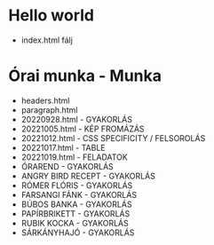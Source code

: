 # Hello world
- index.html fálj

# Órai munka - Munka
- headers.html
- paragraph.html
- 20220928.html - GYAKORLÁS 
- 20221005.html - KÉP FROMÁZÁS
- 20221012.html - CSS SPECIFICITY / FELSOROLÁS
- 20221017.html - TABLE
- 20221019.html - FELADATOK
- ÓRAREND - GYAKORLÁS
- ANGRY BIRD RECEPT - GYAKORLÁS
- RÓMER FLÓRIS - GYAKORLÁS
- FARSANGI FÁNK - GYAKORLÁS
- BÚBOS BANKA - GYAKORLÁS
- PAPÍRBRIKETT - GYAKORLÁS
- RUBIK KOCKA - GYAKORLÁS
- SÁRKÁNYHAJÓ - GYAKORLÁS